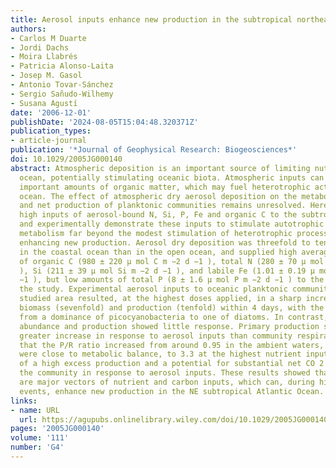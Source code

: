```yaml
---
title: Aerosol inputs enhance new production in the subtropical northeast Atlantic
authors:
- Carlos M Duarte
- Jordi Dachs
- Moira Llabrés
- Patricia Alonso-Laita
- Josep M. Gasol
- Antonio Tovar-Sánchez
- Sergio Sañudo-Wilhemy
- Susana Agustí
date: '2006-12-01'
publishDate: '2024-08-05T15:04:48.320371Z'
publication_types:
- article-journal
publication: '*Journal of Geophysical Research: Biogeosciences*'
doi: 10.1029/2005JG000140
abstract: Atmospheric deposition is an important source of limiting nutrients to the
  ocean, potentially stimulating oceanic biota. Atmospheric inputs can also deliver
  important amounts of organic matter, which may fuel heterotrophic activity in the
  ocean. The effect of atmospheric dry aerosol deposition on the metabolic balance
  and net production of planktonic communities remains unresolved. Here we report
  high inputs of aerosol-bound N, Si, P, Fe and organic C to the subtropical NE Atlantic
  and experimentally demonstrate these inputs to stimulate autotrophic abundance and
  metabolism far beyond the modest stimulation of heterotrophic processes, thereby
  enhancing new production. Aerosol dry deposition was threefold to tenfold higher
  in the coastal ocean than in the open ocean, and supplied high average (±SE) inputs
  of organic C (980 ± 220 μ mol C m −2 d −1 ), total N (280 ± 70 μ mol N m −2 d −1
  ), Si (211 ± 39 μ mol Si m −2 d −1 ), and labile Fe (1.01 ± 0.19 μ mol Fe m −2 d
  −1 ), but low amounts of total P (8 ± 1.6 μ mol P m −2 d −1 ) to the region during
  the study. Experimental aerosol inputs to oceanic planktonic communities from the
  studied area resulted, at the highest doses applied, in a sharp increase in phytoplankton
  biomass (sevenfold) and production (tenfold) within 4 days, with the community shifting
  from a dominance of picocyanobacteria to one of diatoms. In contrast, bacterial
  abundance and production showed little response. Primary production showed a much
  greater increase in response to aerosol inputs than community respiration did, so
  that the P/R ratio increased from around 0.95 in the ambient waters, where communities
  were close to metabolic balance, to 3.3 at the highest nutrient inputs, indicative
  of a high excess production and a potential for substantial net CO 2 removal by
  the community in response to aerosol inputs. These results showed that aerosol inputs
  are major vectors of nutrient and carbon inputs, which can, during high depositional
  events, enhance new production in the NE subtropical Atlantic Ocean.
links:
- name: URL
  url: https://agupubs.onlinelibrary.wiley.com/doi/10.1029/2005JG000140
pages: '2005JG000140'
volume: '111'
number: 'G4'
---
```

